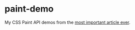# paint-demo
My CSS Paint API demos from the [most important article ever](https://dev.to/jamessouth/generating-shapes-and-images-with-the-css-paint-houdini-api-29c).
